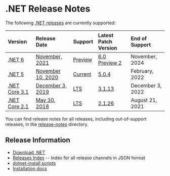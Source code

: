 # .NET Release Notes

The following [.NET releases](../releases.md) are currently supported:

|  Version  | Release Date | Support | Latest Patch Version | End of Support |
| :-- | :-- | :-- | :-- | :-- |
| [.NET 6](6.0/README.md) | [November, 2021](https://devblogs.microsoft.com/dotnet/announcing-net-6-preview-2/) | [Preview][policies] | [6.0 Preview 2][6.0 Preview 2] | November, 2024 |
| [.NET 5](5.0/README.md) | [November 10, 2020](https://devblogs.microsoft.com/dotnet/announcing-net-5-0/) | [Current][policies] | [5.0.4][5.0.4] | February, 2022 |
| [.NET Core 3.1](3.1/README.md) | [December 3, 2019](https://devblogs.microsoft.com/dotnet/announcing-net-core-3-1/) | [LTS][policies] | [3.1.13][3.1.13] | December 3, 2022 |
| [.NET Core 2.1](2.1/README.md) | [May 30, 2018](https://devblogs.microsoft.com/dotnet/announcing-net-core-2-1/) | [LTS][policies] | [2.1.26][2.1.26] | August 21, 2021 |

You can find release notes for all releases, including out-of-support releases, in the [release-notes](.) directory.

## Release Information

* [Download .NET](https://dotnet.microsoft.com/download/dotnet)
* [Releases Index][releases-index.json] -- Index for all release channels in JSON format
* [dotnet-install scripts](https://docs.microsoft.com/dotnet/core/tools/dotnet-install-script)
* [Installation docs](https://docs.microsoft.com/dotnet/core/install/)


[6.0 Preview 2]: 6.0/preview/6.0.0-preview.2.md
[5.0.4]: 5.0/5.0.4/5.0.4.md
[3.1.13]: 3.1/3.1.13/3.1.13.md
[2.1.26]: 2.1/2.1.26/2.1.26.md
[releases-index.json]: https://dotnetcli.blob.core.windows.net/dotnet/release-metadata/releases-index.json
[policies]: release-policies.md
